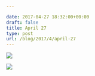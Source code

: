 ```yaml
---

date: 2017-04-27 18:32:00+00:00
draft: false
title: April 27
type: post
url: /blog/2017/4/april-27
---
```




  
   ![](/images/2017-04-27-20174april-27/IMG_0982.jpg)

  

  
   ![](/images/2017-04-27-20174april-27/IMG_0984.jpg)

  


